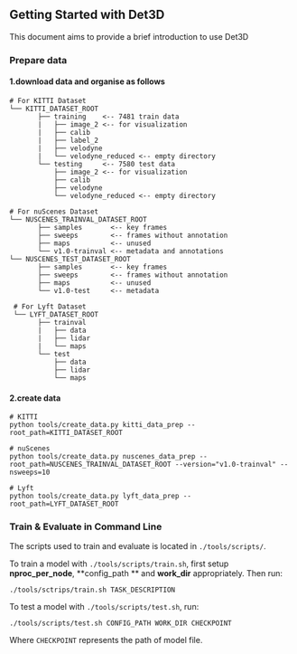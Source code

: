 ## Getting Started with Det3D

This document aims to provide a brief introduction to use Det3D

### Prepare data

#### 1.download data and organise as follows

```
# For KITTI Dataset
└── KITTI_DATASET_ROOT
       ├── training    <-- 7481 train data
       |   ├── image_2 <-- for visualization
       |   ├── calib
       |   ├── label_2
       |   ├── velodyne
       |   └── velodyne_reduced <-- empty directory
       └── testing     <-- 7580 test data
           ├── image_2 <-- for visualization
           ├── calib
           ├── velodyne
           └── velodyne_reduced <-- empty directory

# For nuScenes Dataset         
└── NUSCENES_TRAINVAL_DATASET_ROOT
       ├── samples       <-- key frames
       ├── sweeps        <-- frames without annotation
       ├── maps          <-- unused
       └── v1.0-trainval <-- metadata and annotations
└── NUSCENES_TEST_DATASET_ROOT
       ├── samples       <-- key frames
       ├── sweeps        <-- frames without annotation
       ├── maps          <-- unused
       └── v1.0-test     <-- metadata
       
 # For Lyft Dataset
 └── LYFT_DATASET_ROOT
       ├── trainval 
       |   ├── data
       |   ├── lidar
       |   └── maps
       └── test
           ├── data
           ├── lidar
           └── maps
```
#### 2.create data 

```
# KITTI
python tools/create_data.py kitti_data_prep --root_path=KITTI_DATASET_ROOT

# nuScenes
python tools/create_data.py nuscenes_data_prep --root_path=NUSCENES_TRAINVAL_DATASET_ROOT --version="v1.0-trainval" --nsweeps=10

# Lyft
python tools/create_data.py lyft_data_prep --root_path=LYFT_DATASET_ROOT
```

### Train & Evaluate in Command Line

The scripts used to train and evaluate is located in  `./tools/scripts/`. 

To train a model with `./tools/scripts/train.sh`, first setup **nproc_per_node**, **config_path ** and **work_dir** appropriately. Then run:

`./tools/sctrips/train.sh TASK_DESCRIPTION `

To test a model with `./tools/scripts/test.sh`, run:

`./tools/scripts/test.sh CONFIG_PATH WORK_DIR CHECKPOINT `

Where `CHECKPOINT` represents the path of model file.

